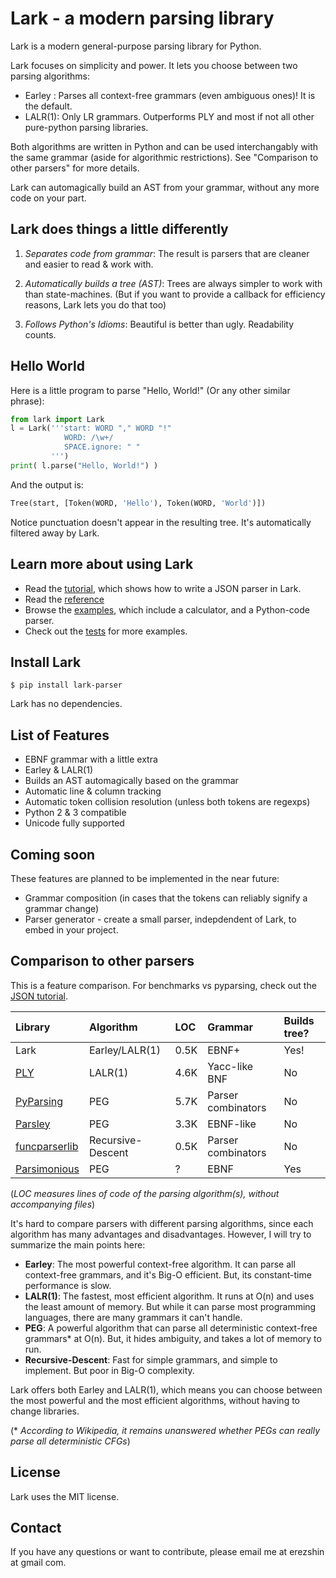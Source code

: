 # Lark - a modern parsing library

Lark is a modern general-purpose parsing library for Python.

Lark focuses on simplicity and power. It lets you choose between two parsing algorithms:

 - Earley : Parses all context-free grammars (even ambiguous ones)! It is the default.
 - LALR(1): Only LR grammars. Outperforms PLY and most if not all other pure-python parsing libraries.

Both algorithms are written in Python and can be used interchangably with the same grammar (aside for algorithmic restrictions). See "Comparison to other parsers" for more details.

Lark can automagically build an AST from your grammar, without any more code on your part.


## Lark does things a little differently

1. *Separates code from grammar*: The result is parsers that are cleaner and easier to read & work with.

2. *Automatically builds a tree (AST)*: Trees are always simpler to work with than state-machines. (But if you want to provide a callback for efficiency reasons, Lark lets you do that too)

3. *Follows Python's Idioms*: Beautiful is better than ugly. Readability counts.

## Hello World

Here is a little program to parse "Hello, World!" (Or any other similar phrase):

```python
from lark import Lark
l = Lark('''start: WORD "," WORD "!"
            WORD: /\w+/
            SPACE.ignore: " "
         ''')
print( l.parse("Hello, World!") )
```

And the output is:

```python
Tree(start, [Token(WORD, 'Hello'), Token(WORD, 'World')])
```

Notice punctuation doesn't appear in the resulting tree. It's automatically filtered away by Lark.

## Learn more about using Lark

 - Read the [tutorial](/docs/json_tutorial.md), which shows how to write a JSON parser in Lark.
 - Read the [reference](/docs/reference.md)
 - Browse the [examples](/examples), which include a calculator, and a Python-code parser.
 - Check out the [tests](/tests/test_parser.py) for more examples.

## Install Lark

    $ pip install lark-parser

Lark has no dependencies.

## List of Features

 - EBNF grammar with a little extra
 - Earley & LALR(1)
 - Builds an AST automagically based on the grammar
 - Automatic line & column tracking
 - Automatic token collision resolution (unless both tokens are regexps)
 - Python 2 & 3 compatible
 - Unicode fully supported

## Coming soon

These features are planned to be implemented in the near future:

 - Grammar composition (in cases that the tokens can reliably signify a grammar change)
 - Parser generator - create a small parser, indepdendent of Lark, to embed in your project.

## Comparison to other parsers

This is a feature comparison. For benchmarks vs pyparsing, check out the [JSON tutorial](/docs/json_tutorial.md#conclusion).

| Library | Algorithm | LOC | Grammar | Builds tree?
|:--------|:----------|:----|:--------|:------------
| Lark | Earley/LALR(1) | 0.5K | EBNF+ | Yes! |
| [PLY](http://www.dabeaz.com/ply/) | LALR(1) | 4.6K | Yacc-like BNF | No |
| [PyParsing](http://pyparsing.wikispaces.com/) | PEG | 5.7K | Parser combinators | No |
| [Parsley](https://pypi.python.org/pypi/Parsley) | PEG | 3.3K | EBNF-like | No |
| [funcparserlib](https://github.com/vlasovskikh/funcparserlib) | Recursive-Descent | 0.5K | Parser combinators | No 
| [Parsimonious](https://github.com/erikrose/parsimonious) | PEG | ? | EBNF | Yes |

(*LOC measures lines of code of the parsing algorithm(s), without accompanying files*)

It's hard to compare parsers with different parsing algorithms, since each algorithm has many advantages and disadvantages. However, I will try to summarize the main points here:

- **Earley**: The most powerful context-free algorithm. It can parse all context-free grammars, and it's Big-O efficient. But, its constant-time performance is slow.
- **LALR(1)**: The fastest, most efficient algorithm. It runs at O(n) and uses the least amount of memory. But while it can parse most programming languages, there are many grammars it can't handle.
- **PEG**: A powerful algorithm that can parse all deterministic context-free grammars\* at O(n). But, it hides ambiguity, and takes a lot of memory to run.
- **Recursive-Descent**: Fast for simple grammars, and simple to implement. But poor in Big-O complexity.

Lark offers both Earley and LALR(1), which means you can choose between the most powerful and the most efficient algorithms, without having to change libraries.

(\* *According to Wikipedia, it remains unanswered whether PEGs can really parse all deterministic CFGs*)

## License

Lark uses the MIT license.

## Contact

If you have any questions or want to contribute, please email me at erezshin at gmail com.
